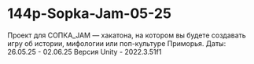 # 144p-Sopka-Jam-05-25
Проект для СОПКА_JAM — хакатона, на котором вы будете создавать игру об истории, мифологии или поп-культуре Приморья. Даты:  26.05.25 - 02.06.25
Версия Unity - 2022.3.51f1